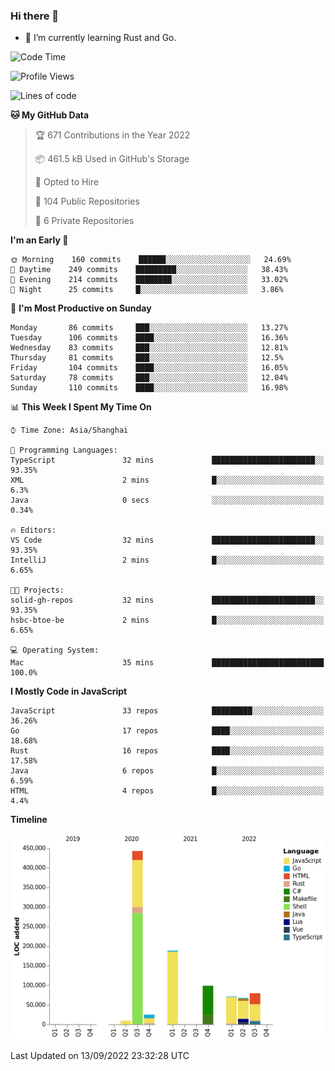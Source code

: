 ### Hi there 👋

- 🌱 I’m currently learning Rust and Go.

<!--START_SECTION:waka-->
![Code Time](http://img.shields.io/badge/Code%20Time-688%20hrs%2034%20mins-blue)

![Profile Views](http://img.shields.io/badge/Profile%20Views-0-blue)

![Lines of code](https://img.shields.io/badge/From%20Hello%20World%20I%27ve%20Written-981%20Thousand%20lines%20of%20code-blue)

**🐱 My GitHub Data** 

> 🏆 671 Contributions in the Year 2022
 > 
> 📦 461.5 kB Used in GitHub's Storage 
 > 
> 💼 Opted to Hire
 > 
> 📜 104 Public Repositories 
 > 
> 🔑 6 Private Repositories  
 > 
**I'm an Early 🐤** 

```text
🌞 Morning    160 commits    ██████░░░░░░░░░░░░░░░░░░░   24.69% 
🌆 Daytime    249 commits    █████████░░░░░░░░░░░░░░░░   38.43% 
🌃 Evening    214 commits    ████████░░░░░░░░░░░░░░░░░   33.02% 
🌙 Night      25 commits     █░░░░░░░░░░░░░░░░░░░░░░░░   3.86%

```
📅 **I'm Most Productive on Sunday** 

```text
Monday       86 commits     ███░░░░░░░░░░░░░░░░░░░░░░   13.27% 
Tuesday      106 commits    ████░░░░░░░░░░░░░░░░░░░░░   16.36% 
Wednesday    83 commits     ███░░░░░░░░░░░░░░░░░░░░░░   12.81% 
Thursday     81 commits     ███░░░░░░░░░░░░░░░░░░░░░░   12.5% 
Friday       104 commits    ████░░░░░░░░░░░░░░░░░░░░░   16.05% 
Saturday     78 commits     ███░░░░░░░░░░░░░░░░░░░░░░   12.04% 
Sunday       110 commits    ████░░░░░░░░░░░░░░░░░░░░░   16.98%

```


📊 **This Week I Spent My Time On** 

```text
⌚︎ Time Zone: Asia/Shanghai

💬 Programming Languages: 
TypeScript               32 mins             ███████████████████████░░   93.35% 
XML                      2 mins              █░░░░░░░░░░░░░░░░░░░░░░░░   6.3% 
Java                     0 secs              ░░░░░░░░░░░░░░░░░░░░░░░░░   0.34%

🔥 Editors: 
VS Code                  32 mins             ███████████████████████░░   93.35% 
IntelliJ                 2 mins              █░░░░░░░░░░░░░░░░░░░░░░░░   6.65%

🐱‍💻 Projects: 
solid-gh-repos           32 mins             ███████████████████████░░   93.35% 
hsbc-btoe-be             2 mins              █░░░░░░░░░░░░░░░░░░░░░░░░   6.65%

💻 Operating System: 
Mac                      35 mins             █████████████████████████   100.0%

```

**I Mostly Code in JavaScript** 

```text
JavaScript               33 repos            █████████░░░░░░░░░░░░░░░░   36.26% 
Go                       17 repos            ████░░░░░░░░░░░░░░░░░░░░░   18.68% 
Rust                     16 repos            ████░░░░░░░░░░░░░░░░░░░░░   17.58% 
Java                     6 repos             █░░░░░░░░░░░░░░░░░░░░░░░░   6.59% 
HTML                     4 repos             █░░░░░░░░░░░░░░░░░░░░░░░░   4.4%

```


**Timeline**

![Chart not found](https://raw.githubusercontent.com/elton/elton/main/charts/bar_graph.png) 


 Last Updated on 13/09/2022 23:32:28 UTC
<!--END_SECTION:waka-->

<!--
**elton/elton** is a ✨ _special_ ✨ repository because its `README.md` (this file) appears on your GitHub profile.

Here are some ideas to get you started:

- 🔭 I’m currently working on ...
- 🌱 I’m currently learning ...
- 👯 I’m looking to collaborate on ...
- 🤔 I’m looking for help with ...
- 💬 Ask me about ...
- 📫 How to reach me: ...
- 😄 Pronouns: ...
- ⚡ Fun fact: ...
-->
